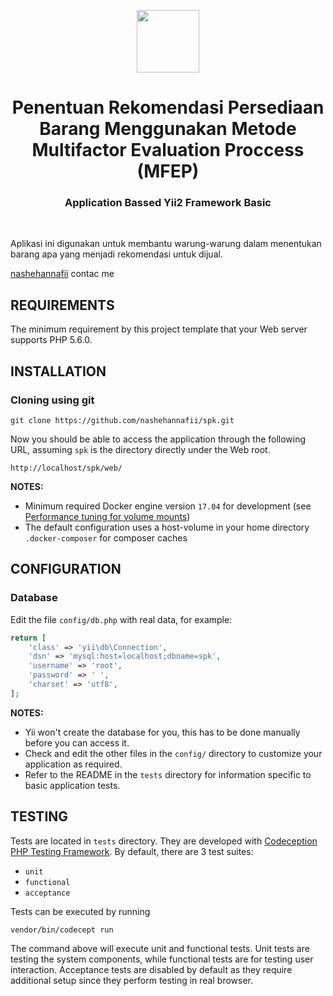 <p align="center">
    <a href="https://github.com/yiisoft" target="_blank">
        <img src="https://avatars0.githubusercontent.com/u/993323" height="100px">
    </a>
    <h1 align="center">Penentuan Rekomendasi Persediaan Barang Menggunakan Metode Multifactor Evaluation Proccess (MFEP)</h1>
    <h3 align="center">Application Bassed Yii2 Framework Basic</h3>
    <br>
</p>

Aplikasi ini digunakan untuk membantu warung-warung dalam menentukan barang apa yang menjadi rekomendasi untuk dijual.

[nashehannafii](http://nashehannafii.github.io) contac me 


REQUIREMENTS
------------

The minimum requirement by this project template that your Web server supports PHP 5.6.0.


INSTALLATION
------------

### Cloning using git

~~~
git clone https://github.com/nashehannafii/spk.git
~~~

Now you should be able to access the application through the following URL, assuming `spk` is the directory
directly under the Web root.

~~~
http://localhost/spk/web/
~~~

**NOTES:** 
- Minimum required Docker engine version `17.04` for development (see [Performance tuning for volume mounts](https://docs.docker.com/docker-for-mac/osxfs-caching/))
- The default configuration uses a host-volume in your home directory `.docker-composer` for composer caches


CONFIGURATION
-------------

### Database

Edit the file `config/db.php` with real data, for example:

```php
return [
    'class' => 'yii\db\Connection',
    'dsn' => 'mysql:host=localhost;dbname=spk',
    'username' => 'root',
    'password' => ' ',
    'charset' => 'utf8',
];
```

**NOTES:**
- Yii won't create the database for you, this has to be done manually before you can access it.
- Check and edit the other files in the `config/` directory to customize your application as required.
- Refer to the README in the `tests` directory for information specific to basic application tests.


TESTING
-------

Tests are located in `tests` directory. They are developed with [Codeception PHP Testing Framework](http://codeception.com/).
By default, there are 3 test suites:

- `unit`
- `functional`
- `acceptance`

Tests can be executed by running

```
vendor/bin/codecept run
```

The command above will execute unit and functional tests. Unit tests are testing the system components, while functional
tests are for testing user interaction. Acceptance tests are disabled by default as they require additional setup since
they perform testing in real browser. 